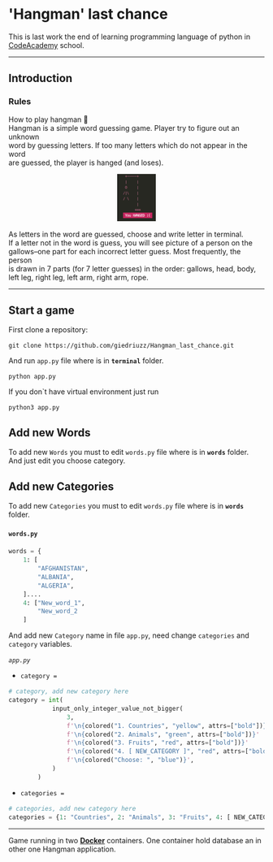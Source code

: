# 'Hangman' last chance

This is last work the end of learning programming language of python in [CodeAcademy](https://codeacademy.lt/programavimo-kursai/python-pradedantiesiems-uzimtiems-asmenims/) school.

***

## Introduction

### Rules

How to play hangman :dart:  
Hangman is a simple word guessing game. Player try to figure out an unknown  
word by guessing letters. If too many letters which do not appear in the word  
are guessed, the player is hanged (and loses).
<p align="center" width="100%">
<img width="15%" src="terminal/pictures/hanged.png">
</p>

As letters in the word are guessed, choose and write letter in terminal.  
If a letter not in the word is guess, you will see picture of a person on the  
gallows–one part for each incorrect letter guess. Most frequently, the person  
is drawn in 7 parts (for 7 letter guesses) in the order: gallows, head, body,  
left leg, right leg, left arm, right arm, rope.

***

## Start a game

First clone a repository:

```
git clone https://github.com/giedriuzz/Hangman_last_chance.git
```
And run `app.py` file where is in **`terminal`** folder.

```
python app.py
```

If you don`t have virtual environment just run

```
python3 app.py
```

## Add new Words

To add new `Words` you must to edit `words.py` file where is in **`words`** folder.  
And just edit you choose category.

## Add new Categories

To add new `Categories` you must to edit `words.py` file where is in **`words`** folder.  

#### `words.py`

```python
words = {
    1: [
        "AFGHANISTAN",
        "ALBANIA",
        "ALGERIA",
    ]....
    4: ["New_word_1", 
        "New_word_2
    ]
```
And add new `Category` name in file `app.py`, need change `categories` and `category` variables.  

*`app.py`*

- `category = `

```python
# category, add new category here
category = int(
            input_only_integer_value_not_bigger(
                3,
                f'\n{colored("1. Countries", "yellow", attrs=["bold"])}'
                f'\n{colored("2. Animals", "green", attrs=["bold"])}'
                f'\n{colored("3. Fruits", "red", attrs=["bold"])}'
                f'\n{colored("4. [ NEW_CATEGORY ]", "red", attrs=["bold"])}' # example
                f'\n{colored("Choose: ", "blue")}',
            )
        )
```

- `categories = `

```python
# categories, add new category here
categories = {1: "Countries", 2: "Animals", 3: "Fruits", 4: [ NEW_CATEGORY ]}
```

***

Game running in two **[Docker](https://www.docker.com)** containers. One container hold database an in other one Hangman application.  

